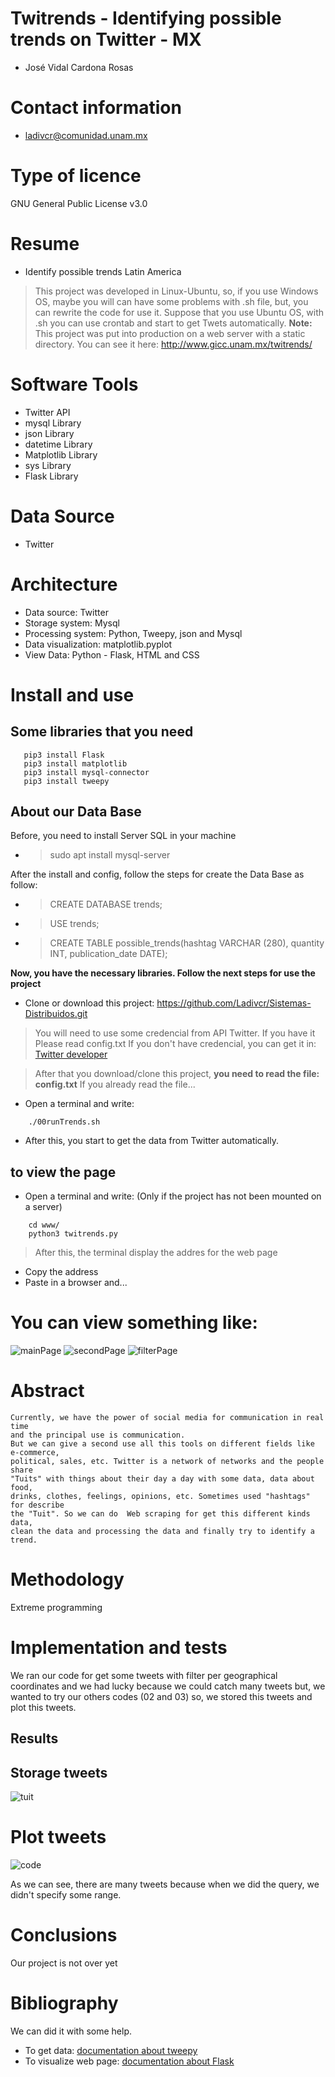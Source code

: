 # Twitrends - Identifying possible trends on Twitter - MX
- José Vidal Cardona Rosas 

# Contact information
- ladivcr@comunidad.unam.mx

# Type of licence
GNU General Public License v3.0
    
# Resume
* Identify possible trends Latin America
> This project was developed in Linux-Ubuntu, so, if you use Windows OS, maybe you will can have some 
problems with .sh file, but, you can rewrite the code for use it. Suppose that you use Ubuntu OS, 
with .sh you can use crontab and start to get Twets automatically. 
**Note:** This project was put into production on a web server with a static directory. You can see it here: http://www.gicc.unam.mx/twitrends/
      
# Software Tools
* Twitter API
* mysql Library
* json Library
* datetime Library
* Matplotlib Library
* sys Library
* Flask Library

# Data Source
* Twitter

# Architecture 
* Data source: Twitter
* Storage system: Mysql
* Processing system: Python, Tweepy, json and Mysql
* Data visualization: matplotlib.pyplot
* View Data: Python - Flask, HTML and CSS

# Install and use
## Some libraries that you need
```
   pip3 install Flask
   pip3 install matplotlib
   pip3 install mysql-connector
   pip3 install tweepy
```

## About our Data Base
Before, you need to install Server SQL in your machine
* > sudo apt install mysql-server

After the install and config, follow the steps for create the Data Base as follow:

* > CREATE DATABASE trends;
* > USE trends;
* > CREATE TABLE possible_trends(hashtag VARCHAR (280), quantity INT, publication_date DATE);


**Now, you have the necessary libraries. Follow the next steps for use the project** 
* Clone or download this project: https://github.com/Ladivcr/Sistemas-Distribuidos.git 
> You will need to use some credencial from API Twitter. If you have it Please read config.txt 
> If you don't have credencial, you can get it in: [Twitter developer](https://developer.twitter.com/en) 

> After that you download/clone this project, <strong>you need to read the file: config.txt</strong>
If you already read the file...
* Open a terminal and write:
```
    ./00runTrends.sh
```
* After this, you start to get the data from Twitter automatically.
## to view the page

* Open a terminal and write: (Only if the project has not been mounted on a server)
```
    cd www/
    python3 twitrends.py
```

> After this, the terminal display the addres for the web page 
* Copy the address
* Paste in a browser and...

# You can view something like: 
![mainPage](resources/mainPage.png)
![secondPage](resources/secondPage.png)
![filterPage](resources/filterPage.png)


# Abstract
    Currently, we have the power of social media for communication in real time
    and the principal use is communication. 
    But we can give a second use all this tools on different fields like e-commerce, 
    political, sales, etc. Twitter is a network of networks and the people share 
    "Tuits" with things about their day a day with some data, data about food,
    drinks, clothes, feelings, opinions, etc. Sometimes used "hashtags" for describe
    the "Tuit". So we can do  Web scraping for get this different kinds data, 
    clean the data and processing the data and finally try to identify a trend.

# Methodology
Extreme programming 

# Implementation and tests
We ran our code for get some tweets with filter per geographical coordinates
and we had lucky because we could catch many tweets but, we wanted to try our others
codes (02 and 03) so, we stored this tweets and plot this tweets. 
## Results
## Storage tweets 
![tuit](resources/mysql.png)
# Plot tweets
![code](resources/possible_trends-15-05-2020-19-43-46.png)

As we can see, there are many tweets because when we did the query, we didn't specify 
some range. 

# Conclusions
Our project is not over yet

# Bibliography
We can did it with some help.
* To get data: [documentation about tweepy](https://tweepy.readthedocs.io/en/v3.5.0/index.html#) 
* To visualize web page: [documentation about Flask](https://flask.palletsprojects.com/en/1.1.x/)
